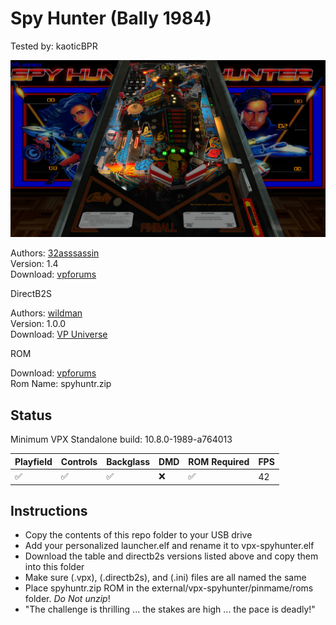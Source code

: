 # Spy Hunter (Bally 1984)
Tested by: kaoticBPR

![Table Preview](../../images/vpx-spy-hunter-bally-1984-preview.jpg)

Authors: [32asssassin](https://www.vpforums.org/index.php?showuser=77712)  
Version: 1.4  
Download: [vpforums](https://www.vpforums.org/index.php?app=downloads&showfile=11624)

DirectB2S

Authors: [wildman](https://vpuniverse.com/profile/5-wildman/)  
Version: 1.0.0  
Download: [VP Universe](https://vpuniverse.com/files/file/5918-spy-hunter-bally-1984/)

ROM

Download: [vpforums](https://www.vpforums.org/index.php?app=downloads&showfile=131)  
Rom Name: spyhuntr.zip

## Status 

Minimum VPX Standalone build: 10.8.0-1989-a764013

| Playfield | Controls | Backglass | DMD | ROM Required | FPS | 
|-----------|----------|-----------|-----|--------------|-----|
| :white_check_mark: | :white_check_mark: | :white_check_mark: | :x: | :white_check_mark: | 42 |

## Instructions

- Copy the contents of this repo folder to your USB drive
- Add your personalized launcher.elf and rename it to vpx-spyhunter.elf
- Download the table and directb2s versions listed above and copy them into this folder
- Make sure (.vpx), (.directb2s), and (.ini) files are all named the same
- Place spyhuntr.zip ROM in the external/vpx-spyhunter/pinmame/roms folder. *Do Not unzip*!
- "The challenge is thrilling ... the stakes are high ... the pace is deadly!"
